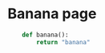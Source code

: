 <!-- we will use this comment to store meta info
{
    "Name": "This is the banana page." 
    "Author": "Matan Shtepel"
    "Tags": ["example", "relationship help"]
}
-->


# Banana page 

```python 
    def banana(): 
        return "banana" 
```

